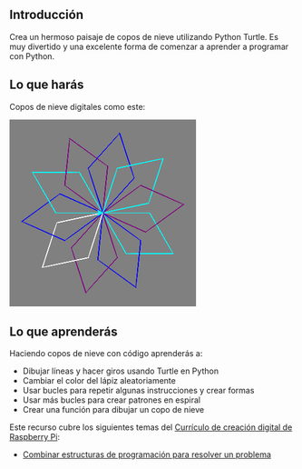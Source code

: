 ## Introducción

Crea un hermoso paisaje de copos de nieve utilizando Python Turtle. Es muy divertido y una excelente forma de comenzar a aprender a programar con Python.

## Lo que harás

Copos de nieve digitales como este:

![copo de nieve](images/makeasnowflake.png)

## Lo que aprenderás

Haciendo copos de nieve con código aprenderás a:

- Dibujar líneas y hacer giros usando Turtle en Python
- Cambiar el color del lápiz aleatoriamente
- Usar bucles para repetir algunas instrucciones y crear formas
- Usar más bucles para crear patrones en espiral
- Crear una función para dibujar un copo de nieve

Este recurso cubre los siguientes temas del [Currículo de creación digital de Raspberry Pi](https://www.raspberrypi.org/curriculum/):

- [Combinar estructuras de programación para resolver un problema](https://www.raspberrypi.org/curriculum/programming/builder)